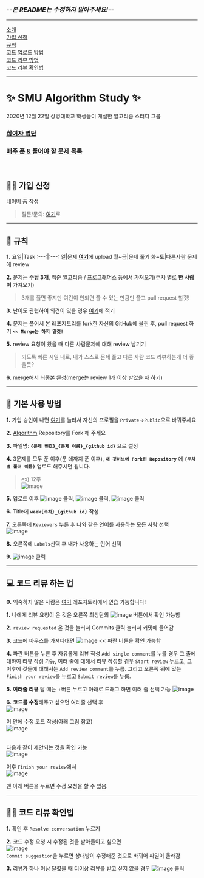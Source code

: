 ### --*본 README는 수정하지 말아주세요!*--
---
[소개](#-smu-algorithm-study-)  
[가입 신청](#-가입-신청)  
[규칙](#-규칙)  
[코드 업로드 방법](#-기본-사용-방법)   
[코드 리뷰 방법](#-코드-리뷰-하는-법)  
[코드 리뷰 확인법](#%EF%B8%8F-코드-리뷰-확인법)  

---
# ✨ SMU Algorithm Study ✨
2020년 12월 22일 상명대학교 학생들이 개설한 알고리즘 스터디 그룹  


### [참여자 명단](https://github.com/SMU-Algorithm-Study/Question-list#-contributors)  
### [매주 푼 & 풀어야 할 문제 목록](https://github.com/SMU-Algorithm-Study/Question-list#-%EC%8A%A4%ED%84%B0%EB%94%94-%EB%AC%B8%EC%A0%9C-%EB%AA%A9%EB%A1%9D)
<br>

## 👩‍💻 가입 신청
[네이버 폼](http://naver.me/xWNjc6Os) 작성
> 질문/문의: [여기](https://github.com/SMU-Algorithm-Study/Question-list/discussions/categories/%EC%8A%A4%ED%84%B0%EB%94%94-%EA%B4%80%EB%A0%A8-%EC%A7%88%EB%AC%B8)로  
---
## 🔔 규칙
**1.**
요일|Task
:---:|:---:
일|문제 [**여기**](https://github.com/SMU-Algorithm-Study/Question-list#%EC%8A%A4%ED%84%B0%EB%94%94-%EB%AC%B8%EC%A0%9C-%EB%AA%A9%EB%A1%9D)에 upload
월~금|문제 풀기
화~토|다른사람 문제에 review

**2.** 문제는 **주당 3개**, 백준 알고리즘 / 프로그래머스 등에서 가져오기(주차 별로 **한 사람이** 가져오기)
> 3개를 풀면 좋지만 여건이 안되면 풀 수 있는 만큼만 풀고 pull request 할것!

**3.** 난이도 관련하여 의견이 있을 경우 [여기](https://github.com/SMU-Algorithm-Study/Question-list/discussions/categories/%EB%AC%B8%EC%A0%9C-%EB%82%9C%EC%9D%B4%EB%8F%84-%EA%B4%80%EB%A0%A8)에 적기

**4.** 문제는 풀어서 본 레포지토리를 fork한 자신의 GitHub에 올린 후, pull request 하기     **`<< Merge는 하지 말것!`**

**5.** review 요청이 왔을 때 다른 사람문제에 대해 review 남기기 
> 되도록 빠른 시일 내로, 내가 스스로 문제 풀고 다른 사람 코드 리뷰하는게 더 좋을듯?

**6.** merge해서 최종본 완성(merge는 review 1개 이상 받았을 때 하기)

---
## 🎇 기본 사용 방법
**1.** 가입  승인이 나면 [여기](https://github.com/orgs/SMU-Algorithm-Study/people)를 눌러서 자신의 프로필을 `Private`->`Public`으로 바꿔주세요  

**2.** [Algorithm](https://github.com/SMU-Algorithm-Study/Algorithm) Repository를 Fork 해 주세요

**3.** 파일명: **`{문제 번호}_{문제 이름}_{github id}`** 으로 설정  

**4.** 3문제를 모두 푼 이후(푼 데까지 푼 이후), **`내 깃허브에 Fork된 Repository`** 에 **`{주차별 폴더 이름}`** 업로드 해주시면 됩니다.
> ex) 12주  
![image](https://user-images.githubusercontent.com/45448731/103146083-b8b5a080-4787-11eb-8686-470579b04a16.png)

**5.** 업로드 이후 ![image](https://user-images.githubusercontent.com/45448731/103146105-eef32000-4787-11eb-968c-54b5284cda26.png) 클릭, ![image](https://user-images.githubusercontent.com/45448731/103146113-0e8a4880-4788-11eb-9d56-65956df531b8.png) 클릭, ![image](https://user-images.githubusercontent.com/45448731/103146126-1c3fce00-4788-11eb-98a0-54d0adedb34a.png) 클릭  

**6.** Title에 **`week{주차}_{github id}`** 작성  

**7.** 오른쪽에 `Reviewers` 누른 후 
나와 같은 언어를 사용하는 모든 사람 선택  
![image](https://user-images.githubusercontent.com/45448731/103146146-69bc3b00-4788-11eb-89a5-b0bc703cb8d8.png)  

**8.** 오른쪽에 `Labels`선택 후 내가 사용하는 언어 선택  

**9.** ![image](https://user-images.githubusercontent.com/45448731/103146172-ee0ebe00-4788-11eb-99dc-83238ec02e2a.png) 클릭


---
## 💻 코드 리뷰 하는 법
**0.** 익숙하지 않은 사람은 [여기](https://github.com/SMU-Algorithm-Study/review-test) 레포지토리에서 연습 가능합니다!  

**1.** 나에게 리뷰 요청이 온 것은 오른쪽 최상단의 ![image](https://user-images.githubusercontent.com/45448731/103146197-4776ed00-4789-11eb-99dd-f3300201123a.png) 버튼에서 확인 가능함  

**2.** `review requested` 온 것을 눌러서 Commits 클릭 눌러서 커밋에 들어감

**3.** 코드에 마우스를 가져다대면 ![image](https://user-images.githubusercontent.com/45448731/103146239-a6d4fd00-4789-11eb-93ba-5bc17f1d6665.png) << 파란 버튼을 확인 가능함  

**4.** 파란 버튼을 누른 후 자유롭게 리뷰 작성
`Add single comment`를 누를 경우 그 줄에 대하여 리뷰 작성 가능, 여러 줄에 대해서 리뷰 작성할 경우 `Start review` 누르고, 그 이후에 것들에 대해서는 `Add review comment`를 누름. 그리고 오른쪽 위에 있는 `Finish your review`를 누르고 `Submit review`를 누름.  

**5.** **여러줄 리뷰** 달 때는 +버튼 누르고 아래로 드래그 하면 여러 줄 선택 가능
![image](https://user-images.githubusercontent.com/45448731/103166220-3d292180-4863-11eb-8d47-7c7ef29b0bcb.png)

**6.** **코드를 수정**해주고 싶으면 여러줄 선택 후  
![image](https://user-images.githubusercontent.com/45448731/103166411-11a73680-4865-11eb-894e-669583947411.png)  

이 안에 수정 코드 작성(아래 그림 참고)  
![image](https://user-images.githubusercontent.com/45448731/103166417-2aafe780-4865-11eb-908b-bf093ae9aa93.png)  
<br>

다음과 같이 제안되는 것을 확인 가능  
![image](https://user-images.githubusercontent.com/45448731/103166429-4dda9700-4865-11eb-8dad-739876b0b4d3.png)

이후 `Finish your review`에서   
![image](https://user-images.githubusercontent.com/45448731/103166523-22a47780-4866-11eb-854b-3bbd1863d6d1.png)

맨 아래 버튼을 누르면 수정 요청을 할 수 있음.

---
## 🙆‍♀️ 코드 리뷰 확인법
**1.** 확인 후 `Resolve conversation` 누르기  

**2.** 코드 수정 요청 시 수정된 것을 받아들이고 싶으면  
![image](https://user-images.githubusercontent.com/45448731/103166526-2e903980-4866-11eb-8ec2-899b8249ca14.png)  
`Commit suggestion`을 누르면 상대방이 수정해준 것으로 바뀌어 파일이 올라감  

**3.** 리뷰가 하나 이상 달렸을 때 더이상 리뷰를 받고 싶지 않을 경우 ![image](https://user-images.githubusercontent.com/45448731/103146310-9a9d6f80-478a-11eb-8829-d2f14fd679f7.png) 클릭  
